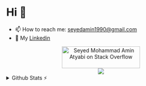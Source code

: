 # Hi 👋

- 📫 How to reach me: seyedamin1990@gmail.com
- 📘 My [Linkedin](https://www.linkedin.com/in/sm2a/)

<div align="center">
  <a href="https://stackoverflow.com/users/8456245/seyed-mohammad-amin-atyabi"><img src="https://stackoverflow.com/users/flair/8456245.png" width="208"   height="58" alt="Seyed Mohammad Amin Atyabi on Stack Overflow" title="Seyed Mohammad Amin Atyabi on Stack Overflow" /></a>
</div>

<div align="center">
  <img src="https://skillicons.dev/icons?i=java,kotlin,gradle,androidstudio,idea,github,githubactions,gitlab,linux,powershell,py,stackoverflow&theme=light" />
</div>

<details>
  <summary>Github Stats ⚡</summary>
  <div align="center">
  <img align="center" src="https://github-readme-stats.vercel.app/api?username=SM2A&count_private=true&show_icons=true&include_all_commits=true">
  </br>
  <img align="center" src="https://github-readme-streak-stats.herokuapp.com?user=SM2A&theme=graywhite&date_format=j%20M%5B%20Y%5D&ring=4A89FF&fire=4A89FF">
  </div>
</details>
